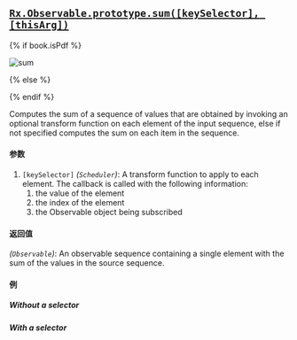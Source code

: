 ## [`Rx.Observable.prototype.sum([keySelector], [thisArg])`](https://github.com/Reactive-Extensions/RxJS/blob/master/src/core/linq/observable/sum.js)

{% if book.isPdf %}

![sum](http://reactivex.io/documentation/operators/images/sum.png)

{% else %}

<rx-marbles key="sum"></rx-marbles>

{% endif %}

Computes the sum of a sequence of values that are obtained by invoking an optional transform function on each element of the input sequence, else if not specified computes the sum on each item in the sequence.

#### 参数
1. `[keySelector]` *(`Scheduler`)*:  A transform function to apply to each element.  The callback is called with the following information:
    1. the value of the element
    2. the index of the element
    3. the Observable object being subscribed

#### 返回值
*(`Observable`)*: An observable sequence containing a single element with the sum of the values in the source sequence.
 
#### 例

##### Without a selector

[](http://jsbin.com/cunac/1/embed?js,console)

##### With a selector

[](http://jsbin.com/jelice/1/embed?js,console)
